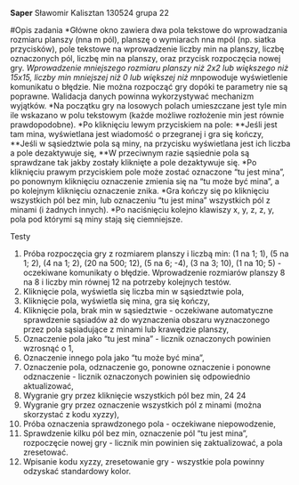 **Saper**
Sławomir Kalisztan 130524 grupa 22

#Opis zadania
*Główne okno zawiera dwa pola tekstowe do wprowadzania rozmiaru planszy (nna m pól), planszę o wymiarach nna mpól (np. siatka przycisków), pole tekstowe na wprowadzenie liczby min na planszy, liczbę oznaczonych pól, liczbę min na planszy, oraz przycisk rozpoczęcia nowej gry.
*Wprowadzenie mniejszego rozmiaru planszy niż 2x2 lub większego niż 15x15, liczby min mniejszej niż 0 lub większej niż m*npowoduje wyświetlenie komunikatu o błędzie. Nie można rozpocząć gry dopóki te parametry nie są poprawne. Walidacja danych powinna wykorzystywać mechanizm wyjątków.
*Na początku gry na losowych polach umieszczane jest tyle min ile wskazano w polu tekstowym (każde możliwe rozłożenie min jest równie prawdopodobne).
*Po kliknięciu lewym przyciskiem na pole:
**Jeśli jest tam mina, wyświetlana jest wiadomość o przegranej i gra się kończy,
**Jeśli w sąsiedztwie pola są miny, na przycisku wyświetlana jest ich liczba a pole dezaktywuje się,
**W przeciwnym razie sąsiednie pola są sprawdzane tak jakby zostały kliknięte a pole dezaktywuje się.
*Po kliknięciu prawym przyciskiem pole może zostać oznaczone “tu jest mina”, po ponownym kliknięciu oznaczenie zmienia się na “tu może być mina”, a po kolejnym kliknięciu oznaczenie znika.
*Gra kończy się po kliknięciu wszystkich pól bez min, lub oznaczeniu “tu jest mina” wszystkich pól z minami (i żadnych innych).
*Po naciśnięciu kolejno klawiszy x, y, z, z, y, pola pod którymi są miny stają się ciemniejsze.

Testy
1. Próba rozpoczęcia gry z rozmiarem planszy i liczbą min: (1 na 1; 1), (5 na 1; 2), (4 na 1; 2), (20 na 500; 12), (5 na 6; -4), (3 na 3; 10), (1 na 10; 5) - oczekiwane komunikaty o błędzie. Wprowadzenie rozmiarów planszy 8 na 8 i liczby min równej 12 na potrzeby kolejnych testów.
2. Kliknięcie pola, wyświetla się liczba min w sąsiedztwie pola,
3. Kliknięcie pola, wyświetla się mina, gra się kończy,
4. Kliknięcie pola, brak min w sąsiedztwie - oczekiwane automatyczne sprawdzenie sąsiadów aż do wyznaczenia obszaru wyznaczonego przez pola sąsiadujące z minami lub krawędzie planszy,
5. Oznaczenie pola jako “tu jest mina” - licznik oznaczonych powinien wzrosnąć o 1,
6. Oznaczenie innego pola jako “tu może być mina”,
7. Oznaczenie pola, odznaczenie go, ponowne oznaczenie i ponowne odznaczenie - licznik oznaczonych powinien się odpowiednio aktualizować,
8. Wygranie gry przez kliknięcie wszystkich pól bez min,
24
24
9. Wygranie gry przez oznaczenie wszystkich pól z minami (można skorzystać z kodu xyzzy),
10. Próba oznaczenia sprawdzonego pola - oczekiwane niepowodzenie,
11. Sprawdzenie kilku pól bez min, oznaczenie pól “tu jest mina”, rozpoczęcie nowej gry - licznik min powinien się zaktualizować, a pola zresetować.
12. Wpisanie kodu xyzzy, zresetowanie gry - wszystkie pola powinny odzyskać standardowy kolor.